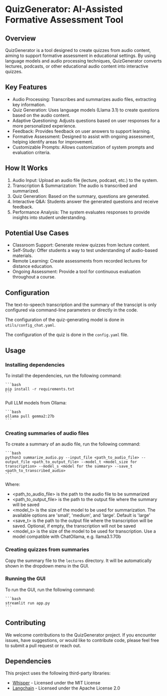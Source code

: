 # QuizGenerator: AI-Assisted Formative Assessment Tool 

## Overview 

QuizGenerator is a tool designed to create quizzes from audio content, aiming to support formative assessment in educational settings. By using language models and audio processing techniques, QuizGenerator converts lectures, podcasts, or other educational audio content into interactive quizzes.

## Key Features 

- Audio Processing: Transcribes and summarizes audio files, extracting key information.
- Quiz Generation: Uses language models (Llama 3.1) to create questions based on the audio content.
- Adaptive Questioning: Adjusts questions based on user responses for a more personalized experience.
- Feedback: Provides feedback on user answers to support learning.
- Formative Assessment: Designed to assist with ongoing assessment, helping identify areas for improvement.
- Customizable Prompts: Allows customization of system prompts and evaluation criteria.

## How It Works 

1. Audio Input: Upload an audio file (lecture, podcast, etc.) to the system.
2. Transcription & Summarization: The audio is transcribed and summarized.
3. Quiz Generation: Based on the summary, questions are generated.
4. Interactive Q&A: Students answer the generated questions and receive feedback.
5. Performance Analysis: The system evaluates responses to provide insights into student understanding.

## Potential Use Cases 

- Classroom Support: Generate review quizzes from lecture content.
- Self-Study: Offer students a way to test understanding of audio-based materials.
- Remote Learning: Create assessments from recorded lectures for distance education.
- Ongoing Assessment: Provide a tool for continuous evaluation throughout a course.

## Configuration

The text-to-speech transcription and the summary of the transcipt is only configured via command-line parameters or directly in the code.

The configuration of the quiz-generating model is done in `utils/config_chat.yaml`. 
    
The configuration of the quiz is done in the `config.yaml` file.

## Usage

### Installing dependencies

To install the dependencies, run the following command:

    ```bash
    pip install -r requirements.txt
    ```
Pull LLM models from Ollama:

    ```bash
    ollama pull gemma2:27b
    ```

### Creating summaries of audio files

To create a summary of an audio file, run the following command:

    ```bash
    python3 summarize_audio.py --input_file <path_to_audio_file> --output_file <path_to_output_file> --model_t <model_size for transcription> --model_s <model for the summary> --save_t <path_to_transcribed_audio>
    ```
    
Where:
- <path_to_audio_file> is the path to the audio file to be summarized
- <path_to_output_file> is the path to the output file where the summary will be saved
- <model_t> is the size of the model to be used for summarization. The available options are 'small', 'medium', and 'large'. Default is 'large'
- <save_t> is the path to the output file where the transcription will be saved. Optional, if empty, the transcription will not be saved
- <model_s> is the size of the model to be used for transcription. Use a model compatible with ChatOllama, e.g. llama3.1:70b

### Creating quizzes from summaries

Copy the summary file to the `lectures` directory. It will be automatically shown in the dropdown menu in the GUI.

### Running the GUI

To run the GUI, run the following command:

    ```bash
    streamlit run app.py
    ```
## Contributing
We welcome contributions to the QuizGenerator project. If you encounter issues, have suggestions, or would like to contribute code, please feel free to submit a pull request or reach out.

## Dependencies

This project uses the following third-party libraries:
- [Whisper](https://github.com/openai/whisper) - Licensed under the MIT License
- [Langchain](https://github.com/langchain-ai/langchain) - Licensed under the Apache License 2.0

